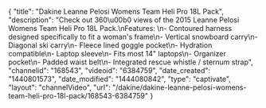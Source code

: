 {
    "title": "Dakine Leanne Pelosi Womens Team Heli Pro 18L Pack",
    "description": "Check out 360\u00b0 views of the 2015 Leanne Pelosi Womens Team Heli Pro 18L Pack.\nFeatures: \n- Contoured harness designed specifically to fit a woman's frame\n- Vertical snowboard carry\n- Diagonal ski carry\n- Fleece lined goggle pocket\n- Hydration compatible\n- Laptop sleeve\n- Fits most 14\" laptops\n- Organizer pocket\n- Padded waist belt\n- Integrated rescue whistle \/ sternum strap",
    "channelid": "168543",
    "videoid": "6384759",
    "date_created": "1440801573",
    "date_modified": "1444080842",
    "type": "captivate",
    "layout": "channelVideo",
    "url": "\/dakine\/dakine-leanne-pelosi-womens-team-heli-pro-18l-pack\/168543-6384759"
}